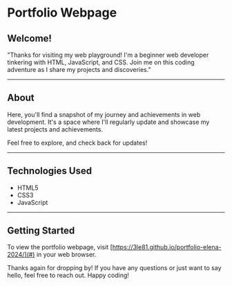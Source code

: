 # Portfolio Webpage

## Welcome!

"Thanks for visiting my web playground! I'm a beginner web developer tinkering with HTML, JavaScript, and CSS. Join me on this coding adventure as I share my projects and discoveries."

---

## About

Here, you'll find a snapshot of my journey and achievements in web development. It's a space where I'll regularly update and showcase my latest projects and achievements.

Feel free to explore, and check back for updates!

---

## Technologies Used

- HTML5
- CSS3
- JavaScript

---

## Getting Started

To view the portfolio webpage, visit [https://3le81.github.io/portfolio-elena-2024/](#) in your web browser.

Thanks again for dropping by! If you have any questions or just want to say hello, feel free to reach out. Happy coding!
